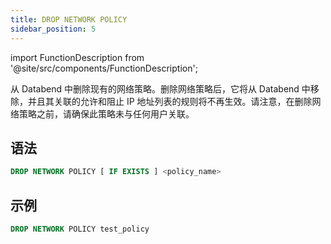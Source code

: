 ```yaml
---
title: DROP NETWORK POLICY
sidebar_position: 5
---
```


import FunctionDescription from '@site/src/components/FunctionDescription';

<FunctionDescription description="Introduced or updated: v1.2.26"/>

从 Databend 中删除现有的网络策略。删除网络策略后，它将从 Databend 中移除，并且其关联的允许和阻止 IP 地址列表的规则将不再生效。请注意，在删除网络策略之前，请确保此策略未与任何用户关联。

## 语法

```sql
DROP NETWORK POLICY [ IF EXISTS ] <policy_name>
```

## 示例

```sql
DROP NETWORK POLICY test_policy
```
